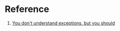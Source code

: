 # Reference

1. [You don't understand exceptions, but you should](https://matt.might.net/articles/implementing-exceptions/)

